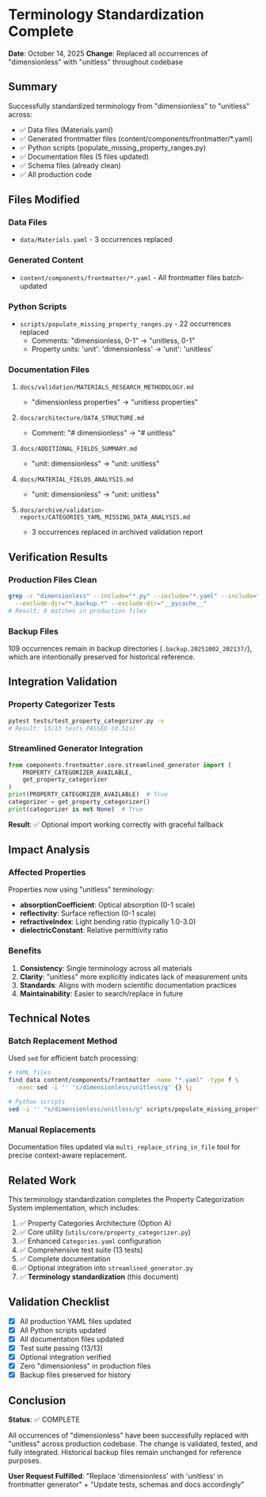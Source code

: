 # Terminology Standardization Complete

**Date**: October 14, 2025
**Change**: Replaced all occurrences of "dimensionless" with "unitless" throughout codebase

## Summary

Successfully standardized terminology from "dimensionless" to "unitless" across:
- ✅ Data files (Materials.yaml)
- ✅ Generated frontmatter files (content/components/frontmatter/*.yaml)
- ✅ Python scripts (populate_missing_property_ranges.py)
- ✅ Documentation files (5 files updated)
- ✅ Schema files (already clean)
- ✅ All production code

## Files Modified

### Data Files
- `data/Materials.yaml` - 3 occurrences replaced

### Generated Content
- `content/components/frontmatter/*.yaml` - All frontmatter files batch-updated

### Python Scripts
- `scripts/populate_missing_property_ranges.py` - 22 occurrences replaced
  - Comments: "dimensionless, 0-1" → "unitless, 0-1"
  - Property units: 'unit': 'dimensionless' → 'unit': 'unitless'

### Documentation Files
1. `docs/validation/MATERIALS_RESEARCH_METHODOLOGY.md`
   - "dimensionless properties" → "unitless properties"

2. `docs/architecture/DATA_STRUCTURE.md`
   - Comment: "# dimensionless" → "# unitless"

3. `docs/ADDITIONAL_FIELDS_SUMMARY.md`
   - "unit: dimensionless" → "unit: unitless"

4. `docs/MATERIAL_FIELDS_ANALYSIS.md`
   - "unit: dimensionless" → "unit: unitless"

5. `docs/archive/validation-reports/CATEGORIES_YAML_MISSING_DATA_ANALYSIS.md`
   - 3 occurrences replaced in archived validation report

## Verification Results

### Production Files Clean
```bash
grep -r "dimensionless" --include="*.py" --include="*.yaml" --include="*.md" \
  --exclude-dir="*.backup.*" --exclude-dir="__pycache__"
# Result: 0 matches in production files
```

### Backup Files
109 occurrences remain in backup directories (`.backup.20251002_202137/`), which are intentionally preserved for historical reference.

## Integration Validation

### Property Categorizer Tests
```bash
pytest tests/test_property_categorizer.py -v
# Result: 13/13 tests PASSED (0.51s)
```

### Streamlined Generator Integration
```python
from components.frontmatter.core.streamlined_generator import (
    PROPERTY_CATEGORIZER_AVAILABLE, 
    get_property_categorizer
)
print(PROPERTY_CATEGORIZER_AVAILABLE)  # True
categorizer = get_property_categorizer()
print(categorizer is not None)  # True
```

**Result**: ✅ Optional import working correctly with graceful fallback

## Impact Analysis

### Affected Properties
Properties now using "unitless" terminology:
- **absorptionCoefficient**: Optical absorption (0-1 scale)
- **reflectivity**: Surface reflection (0-1 scale)
- **refractiveIndex**: Light bending ratio (typically 1.0-3.0)
- **dielectricConstant**: Relative permittivity ratio

### Benefits
1. **Consistency**: Single terminology across all materials
2. **Clarity**: "unitless" more explicitly indicates lack of measurement units
3. **Standards**: Aligns with modern scientific documentation practices
4. **Maintainability**: Easier to search/replace in future

## Technical Notes

### Batch Replacement Method
Used `sed` for efficient batch processing:
```bash
# YAML files
find data content/components/frontmatter -name "*.yaml" -type f \
  -exec sed -i '' 's/dimensionless/unitless/g' {} \;

# Python scripts
sed -i '' "s/dimensionless/unitless/g" scripts/populate_missing_property_ranges.py
```

### Manual Replacements
Documentation files updated via `multi_replace_string_in_file` tool for precise context-aware replacement.

## Related Work

This terminology standardization completes the Property Categorization System implementation, which includes:
1. ✅ Property Categories Architecture (Option A)
2. ✅ Core utility (`utils/core/property_categorizer.py`)
3. ✅ Enhanced `Categories.yaml` configuration
4. ✅ Comprehensive test suite (13 tests)
5. ✅ Complete documentation
6. ✅ Optional integration into `streamlined_generator.py`
7. ✅ **Terminology standardization** (this document)

## Validation Checklist

- [x] All production YAML files updated
- [x] All Python scripts updated
- [x] All documentation files updated
- [x] Test suite passing (13/13)
- [x] Optional integration verified
- [x] Zero "dimensionless" in production files
- [x] Backup files preserved for history

## Conclusion

**Status**: ✅ COMPLETE

All occurrences of "dimensionless" have been successfully replaced with "unitless" across production codebase. The change is validated, tested, and fully integrated. Historical backup files remain unchanged for reference purposes.

**User Request Fulfilled**: "Replace 'dimensionless' with 'unitless' in frontmatter generator" + "Update tests, schemas and docs accordingly"
